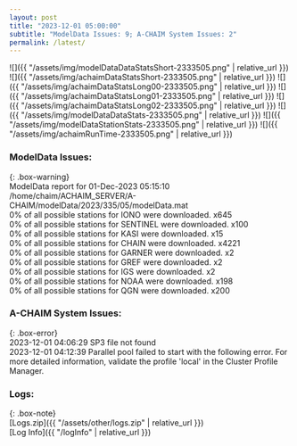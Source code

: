 ```yaml
---
layout: post
title: "2023-12-01 05:00:00"
subtitle: "ModelData Issues: 9; A-CHAIM System Issues: 2"
permalink: /latest/
---
```


![]({{ "/assets/img/modelDataDataStatsShort-2333505.png" | relative_url }})
![]({{ "/assets/img/achaimDataStatsShort-2333505.png" | relative_url }})
![]({{ "/assets/img/achaimDataStatsLong00-2333505.png" | relative_url }})
![]({{ "/assets/img/achaimDataStatsLong01-2333505.png" | relative_url }})
![]({{ "/assets/img/achaimDataStatsLong02-2333505.png" | relative_url }})
![]({{ "/assets/img/modelDataDataStats-2333505.png" | relative_url }})
![]({{ "/assets/img/modelDataStationStats-2333505.png" | relative_url }})
![]({{ "/assets/img/achaimRunTime-2333505.png" | relative_url }})


### ModelData Issues:  
  
{: .box-warning}  
 ModelData report for 01-Dec-2023 05:15:10   
 /home/chaim/ACHAIM_SERVER/A-CHAIM/modelData/2023/335/05/modelData.mat   
 0% of all possible stations for IONO were downloaded. x645   
 0% of all possible stations for SENTINEL were downloaded. x100   
 0% of all possible stations for KASI were downloaded. x15   
 0% of all possible stations for CHAIN were downloaded. x4221   
 0% of all possible stations for GARNER were downloaded. x2   
 0% of all possible stations for GREF were downloaded. x2   
 0% of all possible stations for IGS were downloaded. x2   
 0% of all possible stations for NOAA were downloaded. x198   
 0% of all possible stations for QGN were downloaded. x200   
  
### A-CHAIM System Issues:  
  
{: .box-error}  
2023-12-01 04:06:29 SP3 file not found  
2023-12-01 04:12:39 Parallel pool failed to start with the following error. For more detailed information, validate the profile 'local' in the Cluster Profile Manager.  

### Logs:  
  
{: .box-note}  
[Logs.zip]({{ "/assets/other/logs.zip" | relative_url }})  
[Log Info]({{ "/logInfo" | relative_url }})  
